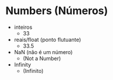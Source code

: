 # Numbers (Números)

  * inteiros 
    - 33
  * reais/float (ponto flutuante)
    - 33.5
  * NaN (não é um número)
    - (Not a Number)
  * Infinity 
    - (Infinito)

<script>
  console.log(33)
  console.log(33.5)
  console.log(33 / "abcd")
  console.log(Infinity)
<script>
